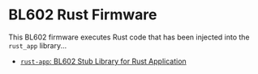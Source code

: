 # BL602 Rust Firmware

This BL602 firmware executes Rust code that has been injected into the `rust_app` library...

- [`rust-app`: BL602 Stub Library for Rust Application](../../components/3rdparty/rust-app)

